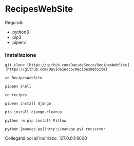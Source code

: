# RecipesWebSite

Requisiti:

- python3
- pip3
- pipenv

### Installazione

`git clone [https://github.com/DavideSecco/RecipesWebSite](https://github.com/DavideSecco/RecipesWebSite)`

`cd RecipesWebSite`

`pipenv shell`

`cd recipes`

`pipenv install django`

`pip install django-cleanup`

`python -m pip install Pillow`

`python [manage.py](http://manage.py) runserver`

Collegarsi poi all’indirizzo: 127.0.0.1:8000